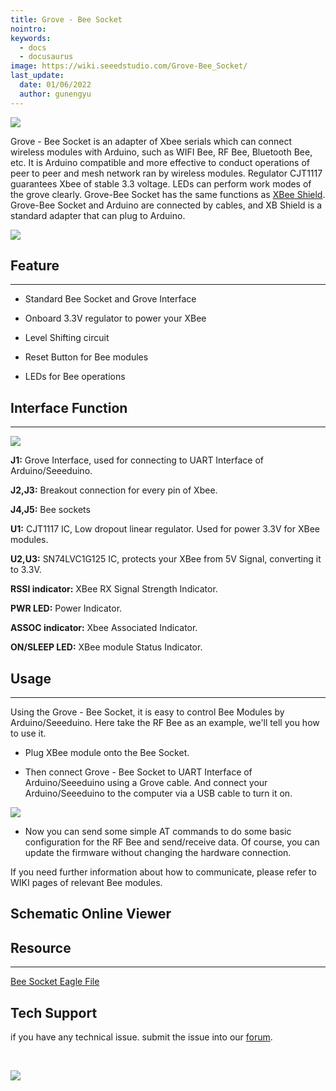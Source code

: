 ```yaml
---
title: Grove - Bee Socket
nointro:
keywords:
  - docs
  - docusaurus
image: https://wiki.seeedstudio.com/Grove-Bee_Socket/
last_update:
  date: 01/06/2022
  author: gunengyu
---
```


![](https://files.seeedstudio.com/wiki/Grove-Bee_Socket/img/Bee_Socket_01.jpg)

Grove - Bee Socket is an adapter of Xbee serials which can connect wireless modules with Arduino, such as WIFI Bee, RF Bee, Bluetooth Bee, etc. It is Arduino compatible and more effective to conduct operations of peer to peer and mesh network ran by wireless modules. Regulator CJT1117 guarantees Xbee of stable 3.3 voltage. LEDs can perform work modes of the grove clearly.
Grove-Bee Socket has the same functions as [XBee Shield](/XBee_Shield_V2.0). Grove-Bee Socket and Arduino are connected by cables, and XB Shield is a standard adapter that can plug to Arduino.

[![](https://files.seeedstudio.com/wiki/Seeed-WiKi/docs/images/300px-Get_One_Now_Banner-ragular.png)](https://www.seeedstudio.com/Grove-Bee-Socket-p-1449.html)

## Feature

---

* Standard Bee Socket and Grove Interface

* Onboard 3.3V regulator to power your XBee

* Level Shifting circuit

* Reset Button for Bee modules

* LEDs for Bee operations

## Interface Function

---
![](https://files.seeedstudio.com/wiki/Grove-Bee_Socket/img/Bee_Socket_Interface.jpg)

**J1:** Grove Interface, used for connecting to UART Interface of Arduino/Seeeduino.

**J2,J3:** Breakout connection for every pin of Xbee.

**J4,J5:** Bee sockets

**U1:** CJT1117 IC, Low dropout linear regulator. Used for power 3.3V for XBee modules.

**U2,U3:** SN74LVC1G125 IC, protects your XBee from 5V Signal, converting it to 3.3V.

**RSSI indicator:** XBee RX Signal Strength Indicator.

**PWR LED:** Power Indicator.

**ASSOC indicator:** Xbee Associated Indicator.

**ON/SLEEP LED:** XBee module Status Indicator.

## Usage

---
Using the Grove - Bee Socket, it is easy to control Bee Modules by Arduino/Seeeduino. Here take the RF Bee as an example, we'll tell you how to use it.

* Plug XBee module onto the Bee Socket.

* Then connect Grove - Bee Socket to UART Interface of Arduino/Seeeduino using a Grove cable. And connect your Arduino/Seeeduino to the computer via a USB cable to turn it on.

![](https://files.seeedstudio.com/wiki/Grove-Bee_Socket/img/Grove-Bee_Socket.jpg)

* Now you can send some simple AT commands to do some basic configuration for the RF Bee and send/receive data. Of course, you can update the firmware without changing the hardware connection.

If you need further information about how to communicate, please refer to WIKI pages of relevant Bee modules.

## Schematic Online Viewer

<div className="altium-ecad-viewer" data-project-src="https://files.seeedstudio.com/wiki/Grove-Bee_Socket/res/Bee_Socket_Eagle_File.zip" style={{borderRadius: '0px 0px 4px 4px', height: 500, borderStyle: 'solid', borderWidth: 1, borderColor: 'rgb(241, 241, 241)', overflow: 'hidden', maxWidth: 1280, maxHeight: 700, boxSizing: 'border-box'}}>
</div>

## Resource

---
[Bee Socket Eagle File](https://files.seeedstudio.com/wiki/Grove-Bee_Socket/res/Bee_Socket_Eagle_File.zip)

## Tech Support

 if you have any technical issue.  submit the issue into our [forum](http://forum.seeedstudio.com/).

<div>
  <br /><p style={{textAlign: 'center'}}><a href="https://www.seeedstudio.com/act-4.html?utm_source=wiki&utm_medium=wikibanner&utm_campaign=newproducts" target="_blank"><img src="https://files.seeedstudio.com/wiki/Wiki_Banner/new_product.jpg" /></a></p>
</div>
